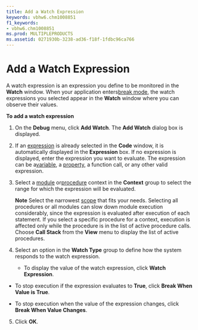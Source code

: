 ```yaml
---
title: Add a Watch Expression
keywords: vbhw6.chm1008851
f1_keywords:
- vbhw6.chm1008851
ms.prod: MULTIPLEPRODUCTS
ms.assetid: 0271930b-3238-ad36-f18f-1fdbc96ca766
---
```



# Add a Watch Expression

A watch expression is an expression you define to be monitored in the  **Watch** window. When your application enters[break mode](vbe-glossary.md), the watch expressions you selected appear in the  **Watch** window where you can observe their values.

 **To add a watch expression**




1. On the  **Debug** menu, click **Add Watch**. The **Add Watch** dialog box is displayed.
    
2. If an [expression](vbe-glossary.md) is already selected in the **Code** window, it is automatically displayed in the **Expression** box. If no expression is displayed, enter the expression you want to evaluate. The expression can be a[variable](vbe-glossary.md), a [property](vbe-glossary.md), a function call, or any other valid expression.
    
3. Select a [module](vbe-glossary.md) or[procedure](vbe-glossary.md) context in the **Context** group to select the range for which the expression will be evaluated.
    
     **Note**  Select the narrowest [scope](vbe-glossary.md) that fits your needs. Selecting all procedures or all modules can slow down module execution considerably, since the expression is evaluated after execution of each statement. If you select a specific procedure for a context, execution is affected only while the procedure is in the list of active procedure calls. Choose **Call Stack** from the **View** menu to display the list of active procedures.
4. Select an option in the  **Watch Type** group to define how the system responds to the watch expression.
    
    
    
      - To display the value of the watch expression, click  **Watch Expression**.
    
  - To stop execution if the expression evaluates to  **True**, click **Break When Value is True**.
    
  - To stop execution when the value of the expression changes, click  **Break When Value Changes**.
    

    
    
5. Click  **OK**.
    


